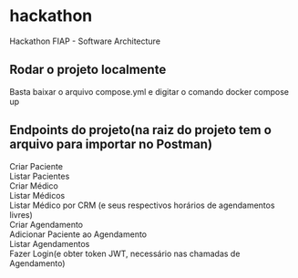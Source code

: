 # hackathon
Hackathon FIAP - Software Architecture

## Rodar o projeto localmente
Basta baixar o arquivo compose.yml e digitar o comando docker compose up

## Endpoints do projeto(na raiz do projeto tem o arquivo para importar no Postman)
Criar Paciente  
Listar Pacientes  
Criar Médico  
Listar Médicos  
Listar Médico por CRM (e seus respectivos horários de agendamentos livres)  
Criar Agendamento  
Adicionar Paciente ao Agendamento  
Listar Agendamentos  
Fazer Login(e obter token JWT, necessário nas chamadas de Agendamento)
